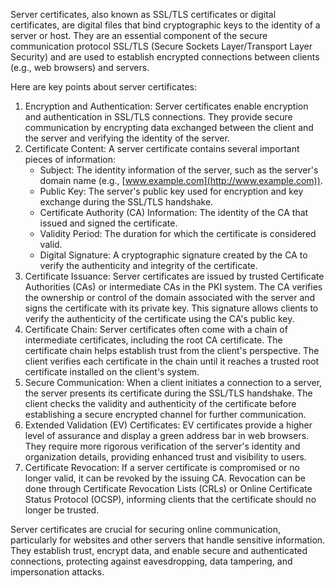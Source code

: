 Server certificates, also known as SSL/TLS certificates or digital certificates, are digital files that bind cryptographic keys to the identity of a server or host. They are an essential component of the secure communication protocol SSL/TLS (Secure Sockets Layer/Transport Layer Security) and are used to establish encrypted connections between clients (e.g., web browsers) and servers.

Here are key points about server certificates:

1.  Encryption and Authentication: Server certificates enable encryption and authentication in SSL/TLS connections. They provide secure communication by encrypting data exchanged between the client and the server and verifying the identity of the server.
2.  Certificate Content: A server certificate contains several important pieces of information:
    -   Subject: The identity information of the server, such as the server's domain name (e.g., [www.example.com](http://www.example.com)).
    -   Public Key: The server's public key used for encryption and key exchange during the SSL/TLS handshake.
    -   Certificate Authority (CA) Information: The identity of the CA that issued and signed the certificate.
    -   Validity Period: The duration for which the certificate is considered valid.
    -   Digital Signature: A cryptographic signature created by the CA to verify the authenticity and integrity of the certificate.
3.  Certificate Issuance: Server certificates are issued by trusted Certificate Authorities (CAs) or intermediate CAs in the PKI system. The CA verifies the ownership or control of the domain associated with the server and signs the certificate with its private key. This signature allows clients to verify the authenticity of the certificate using the CA's public key.
4.  Certificate Chain: Server certificates often come with a chain of intermediate certificates, including the root CA certificate. The certificate chain helps establish trust from the client's perspective. The client verifies each certificate in the chain until it reaches a trusted root certificate installed on the client's system.
5.  Secure Communication: When a client initiates a connection to a server, the server presents its certificate during the SSL/TLS handshake. The client checks the validity and authenticity of the certificate before establishing a secure encrypted channel for further communication.
6.  Extended Validation (EV) Certificates: EV certificates provide a higher level of assurance and display a green address bar in web browsers. They require more rigorous verification of the server's identity and organization details, providing enhanced trust and visibility to users.
7.  Certificate Revocation: If a server certificate is compromised or no longer valid, it can be revoked by the issuing CA. Revocation can be done through Certificate Revocation Lists (CRLs) or Online Certificate Status Protocol (OCSP), informing clients that the certificate should no longer be trusted.

Server certificates are crucial for securing online communication, particularly for websites and other servers that handle sensitive information. They establish trust, encrypt data, and enable secure and authenticated connections, protecting against eavesdropping, data tampering, and impersonation attacks.